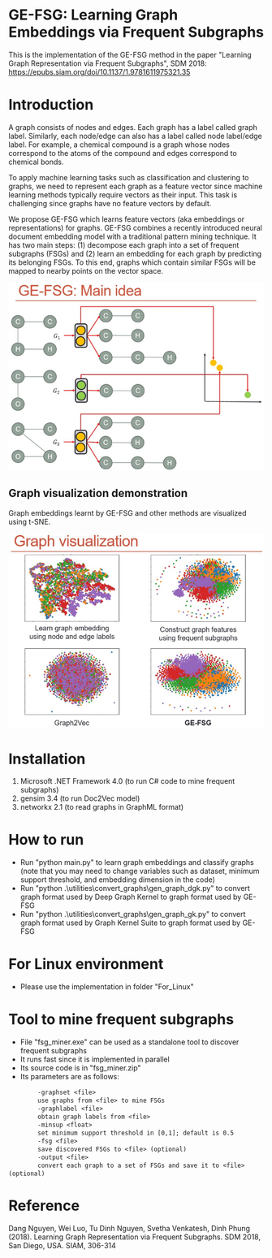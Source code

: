 # GE-FSG: Learning Graph Embeddings via Frequent Subgraphs
This is the implementation of the GE-FSG method in the paper "Learning Graph Representation via Frequent Subgraphs", SDM 2018: https://epubs.siam.org/doi/10.1137/1.9781611975321.35

# Introduction
A graph consists of nodes and edges. Each graph has a label called graph label. Similarly, each node/edge can also has a label called node label/edge label. For example, a chemical compound is a graph whose nodes correspond to the atoms of the compound and edges correspond to chemical bonds.

To apply machine learning tasks such as classification and clustering to graphs, we need to represent each graph as a feature vector since machine learning methods typically require vectors as their input. This task is challenging since graphs have no feature vectors by default.

We propose GE-FSG which learns feature vectors (aka embeddings or representations) for graphs. GE-FSG combines a recently introduced neural document embedding model with a traditional pattern mining technique. It has two main steps: (1) decompose each graph into a set of frequent subgraphs (FSGs) and (2) learn an embedding for each graph by predicting its belonging FSGs. To this end, graphs which contain similar FSGs will be mapped to nearby points on the vector space. 

![GE-FSG: Main idea](https://github.com/nphdang/GE-FSG/blob/master/main_idea.jpg)

## Graph visualization demonstration
Graph embeddings learnt by GE-FSG and other methods are visualized using t-SNE.

![Graph visualization](https://github.com/nphdang/GE-FSG/blob/master/graph_visualization.jpg)

# Installation
1. Microsoft .NET Framework 4.0 (to run C# code to mine frequent subgraphs)
2. gensim 3.4 (to run Doc2Vec model)
3. networkx 2.1 (to read graphs in GraphML format)

# How to run
- Run "python main.py" to learn graph embeddings and classify graphs (note that you may need to change variables such as dataset, minimum support threshold, and embedding dimension in the code)
- Run "python .\utilities\convert_graphs\gen_graph_dgk.py" to convert graph format used by Deep Graph Kernel to graph format used by GE-FSG
- Run "python .\utilities\convert_graphs\gen_graph_gk.py" to convert graph format used by Graph Kernel Suite to graph format used by GE-FSG

# For Linux environment
- Please use the implementation in folder "For_Linux"

# Tool to mine frequent subgraphs
- File "fsg_miner.exe" can be used as a standalone tool to discover frequent subgraphs
- It runs fast since it is implemented in parallel
- Its source code is in "fsg_miner.zip"
- Its parameters are as follows:
```
        -graphset <file>
        use graphs from <file> to mine FSGs
        -graphlabel <file>
        obtain graph labels from <file>
        -minsup <float>
        set minimum support threshold in [0,1]; default is 0.5
        -fsg <file>
        save discovered FSGs to <file> (optional)
        -output <file>
        convert each graph to a set of FSGs and save it to <file> (optional)
```
# Reference
Dang Nguyen, Wei Luo, Tu Dinh Nguyen, Svetha Venkatesh, Dinh Phung (2018). Learning Graph Representation via Frequent Subgraphs. SDM 2018, San Diego, USA. SIAM, 306-314
